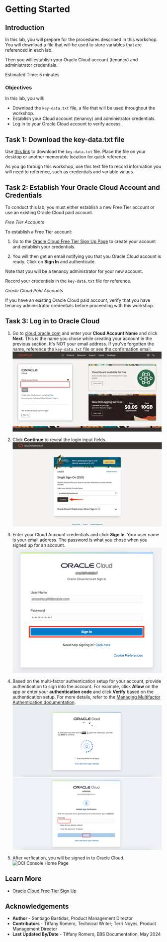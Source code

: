# Getting Started

## Introduction

In this lab, you will prepare for the procedures described in this workshop. You will download a file that will be used to store variables that are referenced in each lab. 

Then you will establish your Oracle Cloud account (tenancy) and administrator credentials.

Estimated Time: 5 minutes

### Objectives

In this lab, you will:
* Download the `key-data.txt` file, a file that will be used throughout the workshop. 
* Establish your Cloud account (tenancy) and administrator credentials.
* Log in to your Oracle Cloud account to verify access.

## Task 1: Download the key-data.txt file

Use [this link](./files/key-data.txt?download=1) to download the `key-data.txt` file. Place the file on your desktop or another memorable location for quick reference.

As you go through this workshop, use this text file to record information you will need to reference, such as credentials and variable values.

## Task 2: Establish Your Oracle Cloud Account and Credentials

To conduct this lab, you must either establish a new Free Tier account or use an existing Oracle Cloud paid account. 

*Free Tier Accounts*

To establish a Free Tier account:

1. Go to the [Oracle Cloud Free Tier Sign Up Page](https://signup.cloud.oracle.com/) to create your account and establish your credentials. 

2. You will then get an email notifying you that you Oracle Cloud account is ready. Click on **Sign In** and authenticate.

Note that you will be a tenancy administrator for your new account. 

Record your credentials in the `key-data.txt` file for reference.

*Oracle Cloud Paid Accounts*

If you have an existing Oracle Cloud paid account, verify that you have tenancy administrator credentials before proceeding with this workshop. 

## Task 3: Log in to Oracle Cloud

1. Go to [cloud.oracle.com](https://cloud.oracle.com) and enter your **Cloud Account Name** and click **Next**. This is the name you chose while creating your account in the previous section. It's NOT your email address. If you've forgotten the name, reference the `key-data.txt` file or see the confirmation email.
![Cloud Account Name](./images/cloud-oracle.png " ")

2. Click **Continue** to reveal the login input fields.
![Cloud Login Name](./images/cloud-login-tenant-single-sigon.png " ")
<!--Note: Check with Terri. Said that Click Continue to reveal the login input fields screenshot... don't need the second half of image -->

3. Enter your Cloud Account credentials and click **Sign In**. Your user name is your email address. The password is what you chose when you signed up for an account.
![Sign in](./images/oci-signin.png " ")

4. Based on the multi-factor authentication setup for your account, provide authentication to sign into the account. For example, click **Allow** on the app or enter your **authentication code** and click **Verify** based on the authentication setup. For more details, refer to the [Managing Multifactor Authentication documentation](https://docs.oracle.com/en-us/iaas/Content/Identity/Tasks/usingmfa.htm).
![Click Allow in the app](./images/sso-multi-factor-authentication.png " ")
![Enter authentication code and click Verify](./images/sso2-multi-factor-authentication.png " ")

5. After verfication, you will be signed in to Oracle Cloud.
![OCI Console Home Page](https://oracle-livelabs.github.io/common/images/console/home-page.png " ")

## Learn More

* [Oracle Cloud Free Tier Sign Up](https://signup.cloud.oracle.com/)

## Acknowledgements
* **Author** - Santiago Bastidas, Product Management Director
* **Contributors** -  Tiffany Romero, Technical Writer; Terri Noyes, Product Management Director
* **Last Updated By/Date** - Tiffany Romero, EBS Documentation, May 2024
